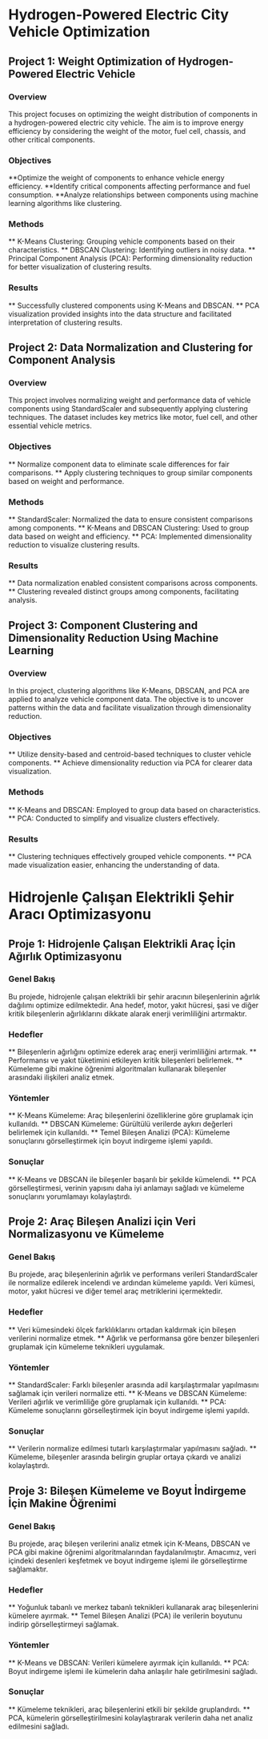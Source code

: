 # Hydrogen-Powered Electric City Vehicle Optimization
## Project 1: Weight Optimization of Hydrogen-Powered Electric Vehicle
### Overview
This project focuses on optimizing the weight distribution of components in a hydrogen-powered electric city vehicle. The aim is to improve energy efficiency by considering the weight of the motor, fuel cell, chassis, and other critical components.

### Objectives
**Optimize the weight of components to enhance vehicle energy efficiency.
**Identify critical components affecting performance and fuel consumption.
**Analyze relationships between components using machine learning algorithms like clustering.
### Methods
** K-Means Clustering: Grouping vehicle components based on their characteristics.
** DBSCAN Clustering: Identifying outliers in noisy data.
** Principal Component Analysis (PCA): Performing dimensionality reduction for better visualization of clustering results.
### Results
** Successfully clustered components using K-Means and DBSCAN.
** PCA visualization provided insights into the data structure and facilitated interpretation of clustering results.
## Project 2: Data Normalization and Clustering for Component Analysis
### Overview
This project involves normalizing weight and performance data of vehicle components using StandardScaler and subsequently applying clustering techniques. The dataset includes key metrics like motor, fuel cell, and other essential vehicle metrics.

### Objectives
** Normalize component data to eliminate scale differences for fair comparisons.
** Apply clustering techniques to group similar components based on weight and performance.
### Methods
** StandardScaler: Normalized the data to ensure consistent comparisons among components.
** K-Means and DBSCAN Clustering: Used to group data based on weight and efficiency.
** PCA: Implemented dimensionality reduction to visualize clustering results.
### Results
** Data normalization enabled consistent comparisons across components.
** Clustering revealed distinct groups among components, facilitating analysis.
## Project 3: Component Clustering and Dimensionality Reduction Using Machine Learning
### Overview
In this project, clustering algorithms like K-Means, DBSCAN, and PCA are applied to analyze vehicle component data. The objective is to uncover patterns within the data and facilitate visualization through dimensionality reduction.

### Objectives
** Utilize density-based and centroid-based techniques to cluster vehicle components.
** Achieve dimensionality reduction via PCA for clearer data visualization.
### Methods
** K-Means and DBSCAN: Employed to group data based on characteristics.
** PCA: Conducted to simplify and visualize clusters effectively.
### Results
** Clustering techniques effectively grouped vehicle components.
** PCA made visualization easier, enhancing the understanding of data.
# Hidrojenle Çalışan Elektrikli Şehir Aracı Optimizasyonu
## Proje 1: Hidrojenle Çalışan Elektrikli Araç İçin Ağırlık Optimizasyonu
### Genel Bakış
Bu projede, hidrojenle çalışan elektrikli bir şehir aracının bileşenlerinin ağırlık dağılımı optimize edilmektedir. Ana hedef, motor, yakıt hücresi, şasi ve diğer kritik bileşenlerin ağırlıklarını dikkate alarak enerji verimliliğini artırmaktır.

### Hedefler
** Bileşenlerin ağırlığını optimize ederek araç enerji verimliliğini artırmak.
** Performansı ve yakıt tüketimini etkileyen kritik bileşenleri belirlemek.
** Kümeleme gibi makine öğrenimi algoritmaları kullanarak bileşenler arasındaki ilişkileri analiz etmek.
### Yöntemler
** K-Means Kümeleme: Araç bileşenlerini özelliklerine göre gruplamak için kullanıldı.
** DBSCAN Kümeleme: Gürültülü verilerde aykırı değerleri belirlemek için kullanıldı.
** Temel Bileşen Analizi (PCA): Kümeleme sonuçlarını görselleştirmek için boyut indirgeme işlemi yapıldı.
### Sonuçlar
** K-Means ve DBSCAN ile bileşenler başarılı bir şekilde kümelendi.
** PCA görselleştirmesi, verinin yapısını daha iyi anlamayı sağladı ve kümeleme sonuçlarını yorumlamayı kolaylaştırdı.
## Proje 2: Araç Bileşen Analizi için Veri Normalizasyonu ve Kümeleme
### Genel Bakış
Bu projede, araç bileşenlerinin ağırlık ve performans verileri StandardScaler ile normalize edilerek incelendi ve ardından kümeleme yapıldı. Veri kümesi, motor, yakıt hücresi ve diğer temel araç metriklerini içermektedir.

### Hedefler
** Veri kümesindeki ölçek farklılıklarını ortadan kaldırmak için bileşen verilerini normalize etmek.
** Ağırlık ve performansa göre benzer bileşenleri gruplamak için kümeleme teknikleri uygulamak.
### Yöntemler
** StandardScaler: Farklı bileşenler arasında adil karşılaştırmalar yapılmasını sağlamak için verileri normalize etti.
** K-Means ve DBSCAN Kümeleme: Verileri ağırlık ve verimliliğe göre gruplamak için kullanıldı.
** PCA: Kümeleme sonuçlarını görselleştirmek için boyut indirgeme işlemi yapıldı.
### Sonuçlar
** Verilerin normalize edilmesi tutarlı karşılaştırmalar yapılmasını sağladı.
** Kümeleme, bileşenler arasında belirgin gruplar ortaya çıkardı ve analizi kolaylaştırdı.
## Proje 3: Bileşen Kümeleme ve Boyut İndirgeme İçin Makine Öğrenimi
### Genel Bakış
Bu projede, araç bileşen verilerini analiz etmek için K-Means, DBSCAN ve PCA gibi makine öğrenimi algoritmalarından faydalanılmıştır. Amacımız, veri içindeki desenleri keşfetmek ve boyut indirgeme işlemi ile görselleştirme sağlamaktır.

### Hedefler
** Yoğunluk tabanlı ve merkez tabanlı teknikleri kullanarak araç bileşenlerini kümelere ayırmak.
** Temel Bileşen Analizi (PCA) ile verilerin boyutunu indirip görselleştirmeyi sağlamak.
### Yöntemler
** K-Means ve DBSCAN: Verileri kümelere ayırmak için kullanıldı.
** PCA: Boyut indirgeme işlemi ile kümelerin daha anlaşılır hale getirilmesini sağladı.
### Sonuçlar
** Kümeleme teknikleri, araç bileşenlerini etkili bir şekilde gruplandırdı.
** PCA, kümelerin görselleştirilmesini kolaylaştırarak verilerin daha net analiz edilmesini sağladı.

